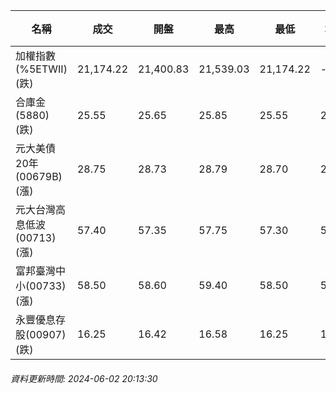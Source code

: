 | 名稱 | 成交 | 開盤 | 最高 | 最低 | 均價 | 成交金額(億) | 昨收 | 漲跌幅 | 漲跌 | 總量 | 昨量 | 振幅 |
| -------- | -------- | -------- | -------- |-------- | -------- | -------- |-------- |-------- |-------- | -------- | -------- |-------- |
|加權指數(%5ETWII) (跌)|21,174.22|21,400.83|21,539.03|21,174.22|-|6,664.78|21,364.48|0.89%|190.26|11,772,671|0|1.71%|
|合庫金(5880) (跌)|25.55|25.65|25.85|25.55|25.61|17.82|25.70|0.58%|0.15|69,595|25,334|1.17%|
|元大美債20年(00679B) (漲)|28.75|28.73|28.79|28.70|28.75|14.42|28.50|0.88%|0.25|50,134|70,579|0.32%|
|元大台灣高息低波(00713) (漲)|57.40|57.35|57.75|57.30|57.50|2.45|57.20|0.35%|0.20|4,263|6,033|0.79%|
|富邦臺灣中小(00733) (漲)|58.50|58.60|59.40|58.50|58.91|1.39|58.40|0.17%|0.10|2,359|1,727|1.54%|
|永豐優息存股(00907) (跌)|16.25|16.42|16.58|16.25|16.38|1.57|16.29|0.25%|0.04|9,605|1,836|2.03%|
###### 資料更新時間: 2024-06-02 20:13:30